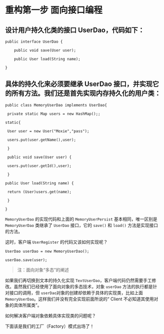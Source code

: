 # 重构第一步 面向接口编程

## 设计用户持久化类的接口 UserDao，代码如下：

```
public interface UserDao {

    public void save(User user);

    public User load(String name);

}
```

## 具体的持久化来必须要继承 UserDao 接口，并实现它的所有方法。我们还是首先实现内存持久化的用户类：

```
public class MemoryUserDao implements UserDao{

 private static Map users = new HashMap();;

static{

 User user = new User("Moxie","pass");

 users.put(user.getName(),user);

 }

 public void save(User user) {

 users.put(user.getId(),user);

 }

public User load(String name) {

 return (User)users.get(name);

 }

}
```

`MemoryUserDao` 的实现代码和上面的 `MemoryUserPersist` 基本相同，唯一区别是 `MemoryUserDao` 类继承了 `UserDao` 接口，它的 `save()` 和 `load()` 方法是实现接口的方法。

这时，客户端 `UserRegister` 的代码又该如何实现呢？

```
UserDao userDao = new MemoryUserDao();

userDao.save(user);
```

>注：面向对象“多态”的阐述

如果我们再切换到文本的持久化实现 `TextUserDao`，客户端代码仍然需要手工修改。虽然我们已经使用了面向对象的多态技术，对象 `userDao` 方法的执行都是针对接口的调用，但 `userDao`对象的创建却依赖于具体的实现类，比如上面`MemoryUserDao`。这样我们并没有完全实现前面所说的“ Client 不必知道其使用对象的具体所属类”。

如何解决客户端对象依赖具体实现类的问题呢？

下面该是我们的工厂（Factory）模式出场了！
